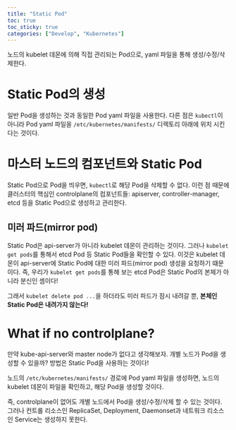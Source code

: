 ```yaml
---
title: "Static Pod"
toc: true
toc_sticky: true
categories: ["Develop", "Kubernetes"]
---
```


노드의 kubelet 데몬에 의해 직접 관리되는 Pod으로, yaml 파일을 통해 생성/수정/삭제한다.


# Static Pod의 생성

일반 Pod을 생성하는 것과 동일한 Pod yaml 파일을 사용한다.
다른 점은 `kubectl`이 아니라 Pod yaml 파일을 `/etc/kubernetes/manifests/` 디렉토리 아래에 위치 시킨다는 것이다.


# 마스터 노드의 컴포넌트와 Static Pod

Static Pod으로 Pod을 띄우면, `kubectl`로 해당 Pod을 삭제할 수 없다. 이런 점 때문에 클러스터의 핵심인 controlplane의 컴포넌트들: apiserver, controller-manager, etcd 등을 Static Pod으로 생성하고 관리한다.

## 미러 파드(mirror pod)

Static Pod은 api-server가 아니라 kubelet 데몬이 관리하는 것이다. 그러나 `kubelet get pods`를 통해서 etcd Pod 등 Static Pod들을 확인할 수 있다. 이것은 kubelet 데몬이 api-server에 Static Pod에 대한 미러 파드(mirror pod) 생성을 요청하기 떄문이다. 즉, 우리가 `kubelet get pods`를 통해 보는 etcd Pod은 Static Pod의 본체가 아니라 분신인 셈이다!

그래서 `kubelet delete pod ...`을 하더라도 미러 파드가 잠시 내려갈 뿐, **본체인 Static Pod은 내려가지 않는다!**


# What if no controlplane?

만약 kube-api-server와 master node가 없다고 생각해보자. 개별 노드가 Pod을 생성할 수 있을까? 방법은 Static Pod을 사용하는 것이다!

노드의 `/etc/kubernetes/manifests/` 경로에 Pod yaml 파일을 생성하면, 노드의 kubelet 데몬이 파일을 확인하고, 해당 Pod을 생성할 것이다.

즉, controlplane이 없어도 개별 노드에서 Pod을 생성/수정/삭제 할 수 있는 것이다. 그러나 컨트롤 리소스인 ReplicaSet, Deployment, Daemonset과 네트워크 리소스인 Service는 생성하지 못한다.

